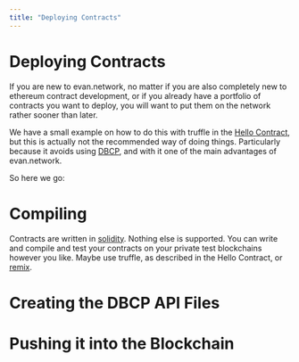 ```yaml
---
title: "Deploying Contracts"
---
```

# Deploying Contracts

If you are new to evan.network, no matter if you are also completely new to ethereum contract development, or if you already have a portfolio of contracts you want to deploy, you will want to put them on
the network rather sooner than later.

We have a small example on how to do this with truffle in the [Hello Contract](hello-contract), but this
is actually not the recommended way of doing things. Particularly because it avoids using [DBCP](dbcp), and with it one of the main advantages of evan.network.

So here we go:

# Compiling
Contracts are written in [solidity](https://solidity.readthedocs.io/en/v0.4.23/). Nothing else is supported.
You can write and compile and test your contracts on your private test blockchains however you like. Maybe use
truffle, as described in the Hello Contract, or [remix](https://remix.ethereum.org).




# Creating the DBCP API Files

# Pushing it into the Blockchain
